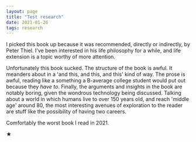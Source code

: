 ```yaml
---
layout: page
title: "Test research"
date: 2021-01-26
tags: research
---
```


I picked this book up because it was recommended, directly or indirectly, by Peter Thiel. I've been
interested in his life philosophy for a while, and life extension is a topic worthy of more attention.

Unfortunately this book sucked. The structure of the book is awful. It meanders about in a 'and this, and this, and this'
kind of way. The prose is awful, reading like a something a B-average college student would put out because they _have to_.
Finally, the arguments and insights in the book are notably boring, given the wondrous technology being discussed.
Talking about a world in which humans live to over 150 years old, and reach 'middle age' around 80, the most interesting
avenues of exploration to the reader are stuff like the possibility of having two careers.

Comfortably the worst book I read in 2021.

★

